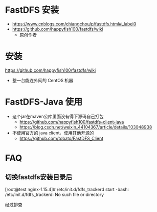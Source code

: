 # FastDFS 安装



- https://www.cnblogs.com/chiangchou/p/fastdfs.html#_label0
- https://github.com/happyfish100/fastdfs/wiki
  - 原创作者



# 安装

https://github.com/happyfish100/fastdfs/wiki



- 整一台能连外网的 CentOS 机器



# FastDFS-Java 使用

- 这个jar在maven公库里面没有得下源码自己打包
  - https://github.com/happyfish100/fastdfs-client-java
  - https://blog.csdn.net/weixin_44104367/article/details/103048938
- 不使用官方的 java client，使用其他开源的
  - https://github.com/tobato/FastDFS_Client



# FAQ



## 切换fastdfs安装目录后

[root@test nginx-1.15.4]# /etc/init.d/fdfs_trackerd start
-bash: /etc/init.d/fdfs_trackerd: No such file or directory



经过排查
